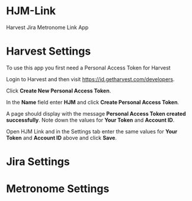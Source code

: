 # HJM-Link
Harvest Jira Metronome Link App

# Harvest Settings

To use this app you first need a Personal Access Token for Harvest

Login to Harvest and then visit https://id.getharvest.com/developers.  

Click **Create New Personal Access Token**.

In the **Name** field enter **HJM** and click **Create Personal Access Token**.

A page should display with the message **Personal Access Token created successfully**.  Note down the values for **Your Token** and **Account ID**.

Open HJM Link and in the Settings tab enter the same values for **Your Token** and **Account ID** above and click **Save**.

# Jira Settings



# Metronome Settings



